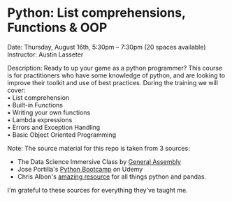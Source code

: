 #	Python: List comprehensions, Functions & OOP  

Date: Thursday, August 16th, 5:30pm – 7:30pm (20 spaces available)  
Instructor: Austin Lasseter  


Description: Ready to up your game as a python programmer? This course is for practitioners who have some knowledge of python, and are looking to improve their toolkit and use of best practices. During the training we will cover:  
•           List comprehension  
•           Built-in Functions  
•           Writing your own functions  
•           Lambda expressions  
•           Errors and Exception Handling  
•           Basic Object Oriented Programming  

Note: The source material for this repo is taken from 3 sources:
* The Data Science Immersive Class by [General Assembly](https://generalassemb.ly/)
* Jose Portilla's [Python Bootcamp](
https://www.udemy.com/python-for-data-science-and-machine-learning-bootcamp/learn/v4/content) on Udemy
* Chris Albon's [amazing resource](https://chrisalbon.com/python/data_wrangling/pandas_list_comprehension/) for all things python and pandas.

I'm grateful to these sources for everything they've taught me.
